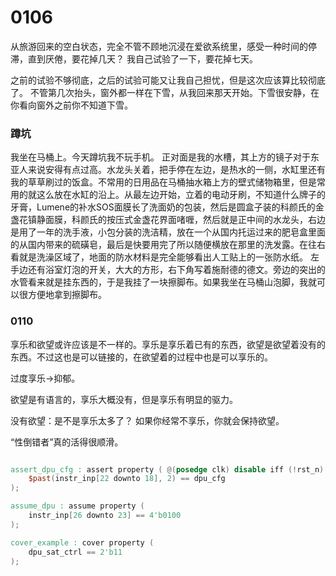 # 0106
从旅游回来的空白状态，完全不管不顾地沉浸在爱欲系统里，感受一种时间的停滞，直到厌倦，要花掉几天？
我自己试验了一下，要花掉七天。

之前的试验不够彻底，之后的试验可能又让我自己担忧，但是这次应该算比较彻底了。
不管第几次抬头，窗外都一样在下雪，从我回来那天开始。下雪很安静，在你看向窗外之前你不知道下雪。

### 蹲坑
我坐在马桶上。今天蹲坑我不玩手机。
正对面是我的水槽，其上方的镜子对于东亚人来说安得有点过高。水龙头关着，把手停在左边，是热水的一侧，水缸里还有我的草草刷过的饭盒。不常用的日用品在马桶抽水箱上方的壁式储物箱里，但是常用的就这么放在水缸的沿上。从最左边开始，立着的电动牙刷，不知道什么牌子的牙膏，Lumene的补水SOS面膜长了洗面奶的包装，然后是圆盒子装的科颜氏的金盏花镇静面膜，科颜氏的按压式金盏花界面啫喱，然后就是正中间的水龙头，右边是用了一年的洗手液，小包分装的洗洁精，放在一个从国内托运过来的肥皂盒里面的从国内带来的硫磺皂，最后是快要用完了所以随便横放在那里的洗发露。在往右看就是洗澡区域了，地面的防水材料是完全能够看出人工贴上的一张防水纸。
左手边还有浴室灯泡的开关，大大的方形，右下角写着施耐德的德文。旁边的突出的水管看来就是挂东西的，于是我挂了一块擦脚布。如果我坐在马桶山泡脚，我就可以很方便地拿到擦脚布。

### 0110
享乐和欲望或许应该是不一样的。享乐是享乐着已有的东西，欲望是欲望着没有的东西。不过这也是可以链接的，在欲望着的过程中也是可以享乐的。

过度享乐→抑郁。

欲望是有语言的，享乐大概没有，但是享乐有明显的驱力。

没有欲望：是不是享乐太多了？
如果你经常不享乐，你就会保持欲望。


“性倒错者”真的活得很顺滑。
```verilog

assert_dpu_cfg : assert property ( @(posedge clk) disable iff (!rst_n)
    $past(instr_inp[22 downto 18], 2) == dpu_cfg
);

assume_dpu : assume property (
    instr_inp[26 downto 23] == 4'b0100
);

cover_example : cover property (
    dpu_sat_ctrl == 2'b11
);

```